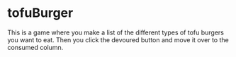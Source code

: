 # tofuBurger

This is a game where you make a list of the different types of tofu burgers you want to eat. Then you click the devoured button and move it over to the consumed column. 
